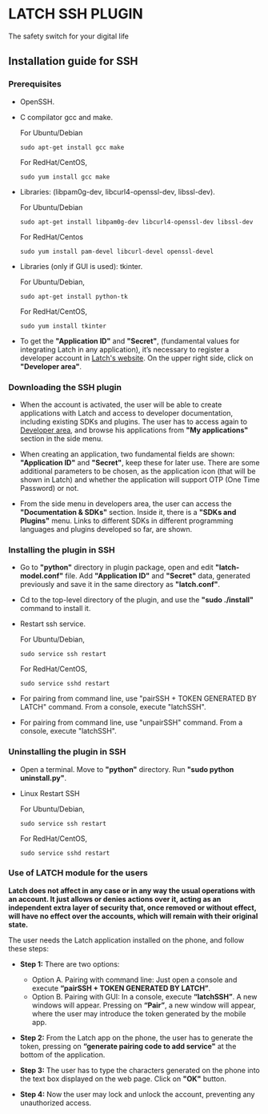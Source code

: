 # LATCH SSH PLUGIN
The safety switch for your digital life

## Installation guide for SSH

### Prerequisites
* OpenSSH.

* C compilator gcc and make.

  For Ubuntu/Debian
  ```
  sudo apt-get install gcc make
  ```

  For RedHat/CentOS,
  ```
  sudo yum install gcc make
  ```

* Libraries: (libpam0g-dev, libcurl4-openssl-dev, libssl-dev).

  For Ubuntu/Debian
  ```
  sudo apt-get install libpam0g-dev libcurl4-openssl-dev libssl-dev
  ```

  For RedHat/Centos
  ```
  sudo yum install pam-devel libcurl-devel openssl-devel
  ```

* Libraries (only if GUI is used): tkinter.

  For Ubuntu/Debian,
  ```
  sudo apt-get install python-tk
  ```

  For RedHat/CentOS,
  ```
  sudo yum install tkinter
  ```

* To get the **"Application ID"** and **"Secret"**, (fundamental values for integrating Latch in any application), it’s necessary to register a developer account in [Latch's website](https://latch.elevenpaths.com). On the upper right side, click on **"Developer area"**.


### Downloading the SSH plugin
* When the account is activated, the user will be able to create applications with Latch and access to developer documentation, including existing SDKs and plugins. The user has to access again to [Developer area](https://latch.elevenpaths.com/www/developerArea), and browse his applications from **"My applications"** section in the side menu.

* When creating an application, two fundamental fields are shown: **"Application ID"** and **"Secret"**, keep these for later use. There are some additional parameters to be chosen, as the application icon (that will be shown in Latch) and whether the application will support OTP  (One Time Password) or not.

* From the side menu in developers area, the user can access the **"Documentation & SDKs"** section. Inside it, there is a **"SDKs and Plugins"** menu. Links to different SDKs in different programming languages and plugins developed so far, are shown.


### Installing the plugin in SSH
* Go to **"python"** directory in plugin package, open and edit **"latch-model.conf"** file. Add **"Application ID"** and **"Secret"** data, generated previously and save it in the same directory as **"latch.conf"**.

* Cd to the top-level directory of the plugin, and use the **"sudo ./install"** command to install it.

* Restart ssh service.

  For Ubuntu/Debian,
  ```
  sudo service ssh restart
  ```

  For RedHat/CentOS,
  ```
  sudo service sshd restart
  ```

* For pairing from command line, use "pairSSH + TOKEN GENERATED BY LATCH" command. From a console, execute "latchSSH".

* For pairing from command line, use "unpairSSH" command. From a console, execute "latchSSH".


### Uninstalling the plugin in SSH
* Open a terminal. Move to **"python"** directory. Run **"sudo python uninstall.py"**.

* Linux Restart SSH

  For Ubuntu/Debian,
  ```
  sudo service ssh restart
  ```

  For RedHat/CentOS,
  ```
  sudo service sshd restart
  ```


### Use of LATCH module for the users
**Latch does not affect in any case or in any way the usual operations with an account. It just allows or denies actions over it, acting as an independent extra layer of security that, once removed or without effect, will have no effect over the accounts, which will remain with their original state.**

The user needs the Latch application installed on the phone, and follow these steps:

* **Step 1:** There are two options:
    * Option A. Pairing with command line: Just open a console and execute **“pairSSH + TOKEN GENERATED BY LATCH”**.
    * Option B. Pairing with GUI: In a console, execute **“latchSSH”**. A new windows will appear. Pressing on **“Pair”**, a new window will appear, where the user may introduce the token generated by the mobile app.

* **Step 2:** From the Latch app on the phone, the user has to generate the token, pressing on **“generate pairing code to add service"** at the bottom of the application.

* **Step 3:** The user has to type the characters generated on the phone into the text box displayed on the web page. Click on **"OK"** button.

* **Step 4:** Now the user may lock and unlock the account, preventing any unauthorized access.